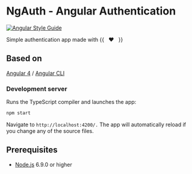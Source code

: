 # NgAuth - Angular Authentication

[![Angular Style Guide][angular-style-guide-badge]][angular-style-guide-badge-url]

Simple authentication app made with {{ &nbsp; :heart: &nbsp; }}

## Based on

[Angular 4](https://angular.io/) / [Angular CLI](https://github.com/angular/angular-cli)

### Development server

Runs the TypeScript compiler and launches the app:

```bash
npm start
```

Navigate to `http://localhost:4200/.` The app will automatically reload if you change any of the source files.

## Prerequisites

* [Node.js](https://nodejs.org/en/) 6.9.0 or higher

[angular-style-guide-badge]: https://mgechev.github.io/angular2-style-guide/images/badge.svg
[angular-style-guide-badge-url]: https://angular.io/styleguide
